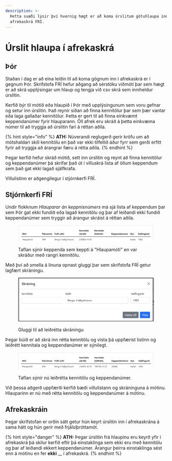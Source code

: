 ```yaml
---
description: >-
  Þetta svæði lýsir því hvernig hægt er að koma úrslitum götuhlaupa inn í
  afrekaskrá FRÍ.
---
```


# Úrslit hlaupa í afrekaskrá

## Þór

Staðan í dag er að eina leiðin til að koma gögnum inn í afrekaskrá er í gegnum Þór. Skrifstofa FRÍ hefur aðgang að sérstöku viðmóti þar sem hægt er að skrá upplýsingar um hlaup og tengja við csv skrá sem inniheldur úrslitin.

Kerfið býr til mótið eða hlaupið í Þór með upplýsingunum sem voru gefnar og setur inn úrslitin. Það reynir síðan að finna kennitölur þar sem þær vantar eða laga gallaðar kennitölur. Þetta er gert til að finna einkvæmt keppendanúmer fyrir hlauparann. Öll afrek eru skráð á þetta einkvæma númer til að tryggja að úrslitin fari á réttan aðila.

{% hint style="info" %}
**ATH:** Núverandi reglugerð gerir kröfu um að mótshaldari skili kennitölu en það var ekki tilfellið áður fyrr sem gerði erfitt fyrir að tryggja að árangrar færu á rétta aðila.
{% endhint %}

Þegar kerfið hefur skráð mótið, sett inn úrslitin og reynt að finna kennitölur og keppendanúmer þá skrifar það út í villuskrá lista af öllum keppendum sem það gat ekki lagað sjálfkrafa.

Villulistinn er aðgengilegur í stjórnkerfi FRÍ.

## Stjórnkerfi FRÍ

Undir flokknum _Hlauparar án keppnisnúmers_ má sjá lista af keppendum þar sem Þór gat ekki fundið eða lagað kennitölu og þar af leiðandi ekki fundið keppendanúmer sem tryggir að árangur skráist á réttan aðila.

<figure><img src="../../.gitbook/assets/image (2).png" alt=""><figcaption><p>Taflan sýnir keppenda sem keppti á "Hlaupamóti" en var skráður með rangri kennitölu.</p></figcaption></figure>

Með því að smella á línuna opnast gluggi þar sem skrifstofa FRÍ getur lagfært skráningu.

<figure><img src="../../.gitbook/assets/image (4) (1).png" alt=""><figcaption><p>Gluggi til að leiðrétta skráningu</p></figcaption></figure>

Þegar búið er að skrá inn rétta kennitölu og vista þá uppfærist listinn og leiðrétt kennitala og keppendanúmer er sýnilegt.

<figure><img src="../../.gitbook/assets/image (3).png" alt=""><figcaption><p>Taflan sýnir nú leiðrétta kennitölu og keppendanúmer.</p></figcaption></figure>

Við þessa aðgerð uppfærði kerfið bæði villulistann og skráninguna á mótinu. Hlauparinn er nú með rétta kennitölu og keppendanúmer á mótinu.

## Afrekaskráin

Þegar skrifstofan er orðin sátt getur hún keyrt úrslitin inn í afrekaskrána á sama hátt og hún gerir með frjálsíþróttamót.

{% hint style="danger" %}
**ATH:** Þegar úrslitin frá hlaupinu eru keyrð yfir í afrekaskrá þá skilur kerfið eftir þá einstaklinga sem ekki eru með kennitölu og þar af leiðandi ekkert keppendanúmer. Árangur þeirra einstaklinga sést enn á mótinu en fer **ekki** __ í afrekaskrá.
{% endhint %}
